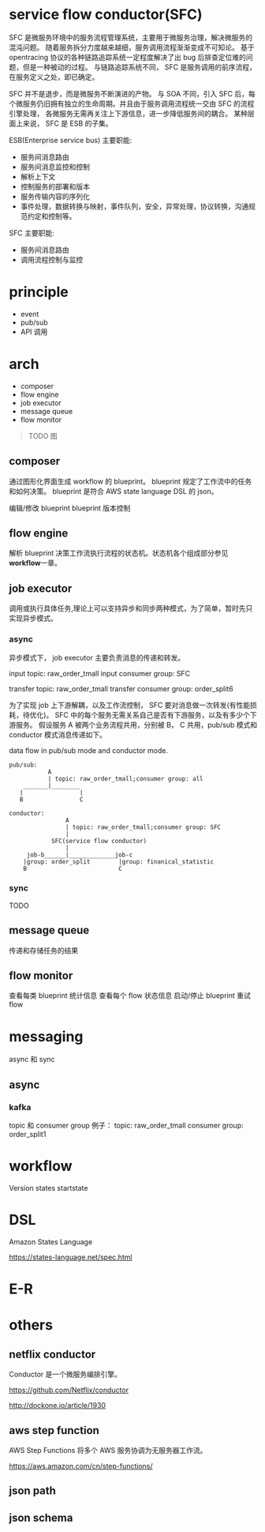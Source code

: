 # service flow conductor(SFC)
SFC 是微服务环境中的服务流程管理系统，主要用于微服务治理，解决微服务的混沌问题。
随着服务拆分力度越来越细，服务调用流程渐渐变成不可知论。
基于 opentracing 协议的各种链路追踪系统一定程度解决了出 bug 后排查定位难的问题，但是一种被动的过程。
与链路追踪系统不同， SFC 是服务调用的前序流程，在服务定义之处，即已确定。

SFC 并不是退步，而是微服务不断演进的产物。
与 SOA 不同，引入 SFC 后，每个微服务仍旧拥有独立的生命周期。并且由于服务调用流程统一交由 SFC 的流程引擎处理，
各微服务无需再关注上下游信息，进一步降低服务间的耦合。
某种层面上来说， SFC 是 ESB 的子集。

ESB(Enterprise service bus) 主要职能:
- 服务间消息路由
- 服务间消息监控和控制
- 解析上下文
- 控制服务的部署和版本
- 服务传输内容的序列化
- 事件处理，数据转换与映射，事件队列，安全，异常处理，协议转换，沟通规范约定和控制等。

SFC 主要职能:
- 服务间消息路由
- 调用流程控制与监控

# principle
- event
- pub/sub
- API 调用

# arch
- composer
- flow engine
- job executor
- message queue
- flow monitor

> TODO 图

## composer
通过图形化界面生成 workflow 的 blueprint。
blueprint 规定了工作流中的任务和如何决策。
blueprint 是符合 AWS state language DSL 的 json。

编辑/修改 blueprint
blueprint 版本控制

## flow engine
解析 blueprint 决策工作流执行流程的状态机。状态机各个组成部分参见**workflow**一章。
## job executor
调用或执行具体任务,理论上可以支持异步和同步两种模式，为了简单，暂时先只实现异步模式。
### async
异步模式下， job executor 主要负责消息的传递和转发。

input topic: raw_order_tmall
input consumer group: SFC

transfer topic: raw_order_tmall
transfer consumer group: order_split6

为了实现 job 上下游解耦，以及工作流控制， SFC 要对消息做一次转发(有性能损耗，待优化)。
SFC 中的每个服务无需关系自己是否有下游服务，以及有多少个下游服务。
假设服务 A 被两个业务流程共用，分别被 B， C 共用，pub/sub 模式和 conductor 模式消息传递如下。

data flow in pub/sub mode and conductor mode.

    pub/sub:
               A
               | topic: raw_order_tmall;consumer group: all
        _______|________
       |                |
       B                C

    conductor:
                    A
                    | topic: raw_order_tmall;consumer group: SFC 
                    |
                SFC(service flow conductor) 
                    |
         job-b______|_____________job-c
        |group: order_split        |group: finanical_statistic
        B                          C 

### sync
TODO

## message queue
传递和存储任务的结果

## flow monitor
查看每类 blueprint 统计信息
查看每个 flow 状态信息
启动/停止 blueprint
重试 flow

# messaging
async 和 sync

## async
### kafka
topic 和 consumer group
例子：
topic: raw_order_tmall
consumer group: order_split1

# workflow
Version
states
startstate

# DSL
Amazon States Language

https://states-language.net/spec.html

# E-R

# others
## netflix conductor 
Conductor 是一个微服务编排引擎。

https://github.com/Netflix/conductor

http://dockone.io/article/1930

## aws step function
AWS Step Functions 将多个 AWS 服务协调为无服务器工作流。

https://aws.amazon.com/cn/step-functions/

## json path

## json schema